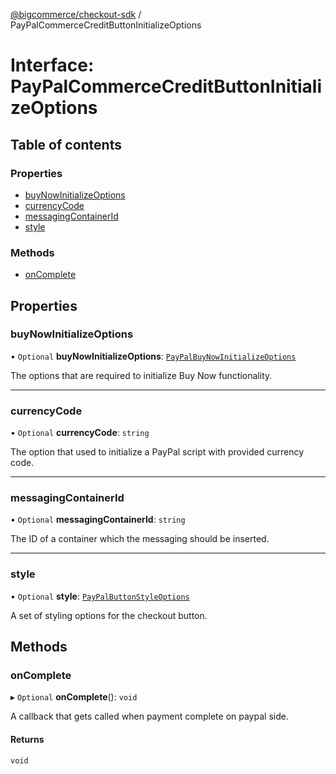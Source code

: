 [@bigcommerce/checkout-sdk](../README.md) / PayPalCommerceCreditButtonInitializeOptions

# Interface: PayPalCommerceCreditButtonInitializeOptions

## Table of contents

### Properties

- [buyNowInitializeOptions](PayPalCommerceCreditButtonInitializeOptions.md#buynowinitializeoptions)
- [currencyCode](PayPalCommerceCreditButtonInitializeOptions.md#currencycode)
- [messagingContainerId](PayPalCommerceCreditButtonInitializeOptions.md#messagingcontainerid)
- [style](PayPalCommerceCreditButtonInitializeOptions.md#style)

### Methods

- [onComplete](PayPalCommerceCreditButtonInitializeOptions.md#oncomplete)

## Properties

### buyNowInitializeOptions

• `Optional` **buyNowInitializeOptions**: [`PayPalBuyNowInitializeOptions`](PayPalBuyNowInitializeOptions.md)

The options that are required to initialize Buy Now functionality.

___

### currencyCode

• `Optional` **currencyCode**: `string`

The option that used to initialize a PayPal script with provided currency code.

___

### messagingContainerId

• `Optional` **messagingContainerId**: `string`

The ID of a container which the messaging should be inserted.

___

### style

• `Optional` **style**: [`PayPalButtonStyleOptions`](PayPalButtonStyleOptions.md)

A set of styling options for the checkout button.

## Methods

### onComplete

▸ `Optional` **onComplete**(): `void`

A callback that gets called when payment complete on paypal side.

#### Returns

`void`
